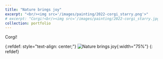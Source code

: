 ```yaml
---
title: "Nature brings joy"
excerpt: "<br/><img src='/images/painting/2022-corgi_starry.png'>"
# excerpt: "Corgi!<br/><img src='/images/painting/2022-corgi_starry.jpg'>"
collection: portfolio
---
```


Corgi!

{:refdef: style="text-align: center;"}
![Nature brings joy](/images/painting/2022-corgi_starry.png){:width="75%"}
{: refdef}